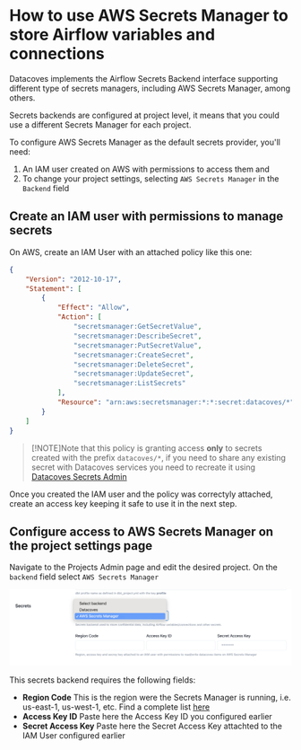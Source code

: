 # How to use AWS Secrets Manager to store Airflow variables and connections

Datacoves implements the Airflow Secrets Backend interface supporting different type of secrets managers,
including AWS Secrets Manager, among others.

Secrets backends are configured at project level, it means that you could use a different Secrets Manager for each project.

To configure AWS Secrets Manager as the default secrets provider, you'll need:
1) An IAM user created on AWS with permissions to access them and
2) To change your project settings, selecting `AWS Secrets Manager` in the `Backend` field

## Create an IAM user with permissions to manage secrets

On AWS, create an IAM User with an attached policy like this one:

```json
{
	"Version": "2012-10-17",
	"Statement": [
		{
			"Effect": "Allow",
			"Action": [
				"secretsmanager:GetSecretValue",
				"secretsmanager:DescribeSecret",
				"secretsmanager:PutSecretValue",
				"secretsmanager:CreateSecret",
				"secretsmanager:DeleteSecret",
				"secretsmanager:UpdateSecret",
				"secretsmanager:ListSecrets"
			],
			"Resource": "arn:aws:secretsmanager:*:*:secret:datacoves/*"
		}
	]
}
```

>[!NOTE]Note that this policy is granting access **only** to secrets created with the prefix `datacoves/*`, if you need to 
share any existing secret with Datacoves services you need to recreate it using [Datacoves Secrets Admin](how-tos/datacoves/how_to_secrets)

Once you created the IAM user and the policy was correctyly attached, create an access key keeping it safe to use it in the next step.

## Configure access to AWS Secrets Manager on the project settings page

Navigate to the Projects Admin page and edit the desired project. On the `backend` field select `AWS Secrets Manager`

![Project Secrets Backend](./assets/edit_project_secrets_backend.png)

This secrets backend requires the following fields:

- **Region Code** This is the region were the Secrets Manager is running, i.e. us-east-1, us-west-1, etc. Find a complete list [here](https://docs.aws.amazon.com/AWSEC2/latest/UserGuide/using-regions-availability-zones.html)
- **Access Key ID** Paste here the Access Key ID you configured earlier
- **Secret Access Key** Paste here the Secret Access Key attachted to the IAM User configured earlier
